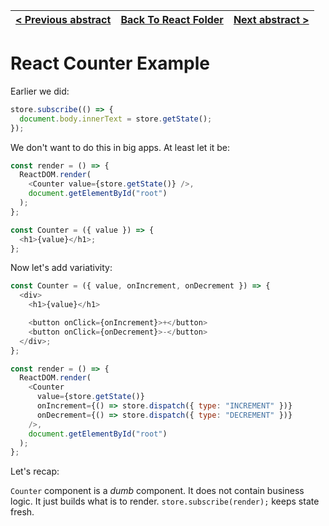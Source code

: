 | [< Previous abstract](4%20Store%20From%20Scratch.md) | [Back To React Folder](https://github.com/Betra/Course-Abstract/blob/master/Egghead/Dan%20Abramov%20-%20Redux/) | [Next abstract >](6%20Avoiding%20Array%20Mutations.md) |
| ---------------------------------------------------- | --------------------------------------------------------------------------------------------------------------- | ------------------------------------------------------ |


# React Counter Example

Earlier we did:

```js
store.subscribe(() => {
  document.body.innerText = store.getState();
});
```

We don't want to do this in big apps. At least let it be:

```js
const render = () => {
  ReactDOM.render(
    <Counter value={store.getState()} />,
    document.getElementById("root")
  );
};
```

```js
const Counter = ({ value }) => {
  <h1>{value}</h1>;
};
```

Now let's add variativity:

```js
const Counter = ({ value, onIncrement, onDecrement }) => {
  <div>
    <h1>{value}</h1>

    <button onClick={onIncrement}>+</button>
    <button onClick={onDecrement}>-</button>
  </div>;
};
```

```js
const render = () => {
  ReactDOM.render(
    <Counter
      value={store.getState()}
      onIncrement={() => store.dispatch({ type: "INCREMENT" })}
      onDecrement={() => store.dispatch({ type: "DECREMENT" })}
    />,
    document.getElementById("root")
  );
};
```

Let's recap:

`Counter` component is a _dumb_ component. It does not contain business logic. It just builds what is to render.
`store.subscribe(render);` keeps state fresh.
